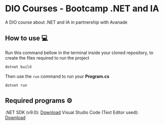 # DIO Courses - Bootcamp .NET and IA
A DIO course about .NET and IA in partnership with Avanade


## How to use 💻
Run this command bellow in the terminal inside your cloned repository, to create the files required to run the project
~~~ cmd
dotnet build
~~~

Then use the `run` command to run your **Program.cs**
~~~ cmd
dotnet run
~~~

## Required programs ⚙

.NET SDK (v9.0): [Download](https://dotnet.microsoft.com/en-us/download/visual-studio-sdks)
Visual Studio Code (Text Editor used): [Download](https://code.visualstudio.com/download)

